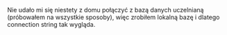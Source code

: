 Nie udało mi się niestety z domu połączyć z bazą danych uczelnianą (próbowałem na wszystkie sposoby), więc zrobiłem lokalną bazę i dlatego connection string tak wygląda.

